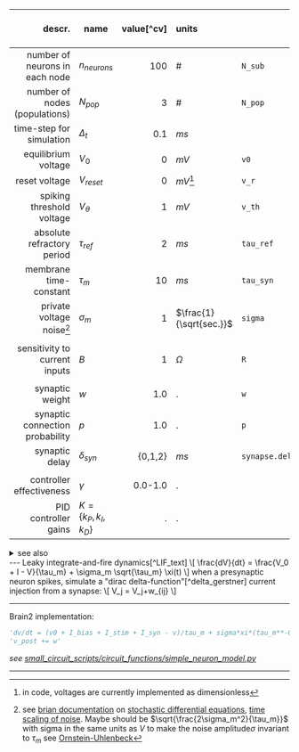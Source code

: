 
|                          descr. | name                | value[^cv] | units                   |                 | also in LG |
| -------------------------------:| ------------------- | ----------:|:----------------------- | --------------- | ---------- |
|  number of neurons in each node | $n_{neurons}$       |        100 | #                       | `N_sub`         |            |
|   number of nodes (populations) | $N_{pop}$           |          3 | #                       | `N_pop`         |            |
|        time-step for simulation | $\Delta_t$          |        0.1 | $ms$                    |                 |            |
|             equilibrium voltage | $V_{0}$             |          0 | $mV$                    | `v0`            |            |
|                   reset voltage | $V_{reset}$         |          0 | $mV$[^V_dim]            | `v_r`           | ❌         |
|       spiking threshold voltage | $V_{\theta}$        |          1 | $mV$                    | `v_th`          | ❌         |
|      absolute refractory period | $\tau_{ref}$        |          2 | $ms$                    | `tau_ref`       | ❌         |
|          membrane time-constant | $\tau_{m}$          |         10 | $ms$                    | `tau_syn`       |            |
|      private voltage noise[^xi] | $\sigma_m$          |          1 | $\frac{1}{\sqrt{sec.}}$ | `sigma`         |            |
|                                 |                     |            |                         |                 |            |
|   sensitivity to current inputs | $B$                 |          1 | $\Omega$                | `R`             |            |
|                                 |                     |            |                         |                 |            |
|                 synaptic weight | $w$                 |        1.0 | .                       | `w`             |            |
| synaptic connection probability | $p$                 |        1.0 | .                       | `p`             |            |
|                  synaptic delay | $\delta_{syn}$      |    {0,1,2} | $ms$                    | `synapse.delay` |            |
|                                 |                     |            |                         |                 |            |
|        controller effectiveness | $\gamma$            |    0.0-1.0 | .                       |                 |            |
|            PID controller gains | $K=\{k_P,k_I,k_D\}$ |          . | .                       |                 |            |


<!-- |             equilibrium voltage | $V_{0}$        |    ?? | $mV$                         | `v_r`     | ❌         |
     |                   reset voltage | $V_{reset}$    |   -65 | $mV$                         | `v_r`     | ❌         |
     |       spiking threshold voltage | $V_{\theta}$   |   -50 | $mV$                         | `v_th`    | ❌         | -->

<details><summary>see also</summary>

tau_syn: synaptic rise-time
</details>
---
Leaky integrate-and-fire dynamics[^LIF_text]
\[
\frac{dV}{dt} = \frac{V_0 + I - V}{\tau_m} + \sigma_m \sqrt{\tau_m} \xi(t)
\]
when a presynaptic neuron spikes, simulate a "dirac delta-function"[^delta_gerstner] current injection from a synapse:
\[
V_j = V_j+w_{ij}
\]




---


Brain2 implementation:
```python
'dv/dt = (v0 + I_bias + I_stim + I_syn - v)/tau_m + sigma*xi*(tau_m**-0.5) :1'
'v_post += w'
```

*see [small_circuit_scripts/circuit_functions/simple_neuron_model.py](https://github.com/awillats/clinc-gen/blob/main/small_circuit_scripts/circuit_functions/simple_neuron_model.py)*

----
<!-- https://neuronaldynamics.epfl.ch/online/Ch1.S3.html -->
[^delta_gerstner]: delta-function synapses: https://courses.edx.org/assets/courseware/v1/cd95b8cdb79e262146d843d5a4635050/c4x/EPFLx/BIO465.1x/asset/slides_lecture1.2.pdf, see also: http://dai.fmph.uniba.sk/courses/comp-neuro/reading/Sterratt_CH7_synapse.pdf
[^V_dim]: in code, voltages are currently implemented as dimensionless
[^LIF_text]: textbook description of LIF: https://neuronaldynamics.epfl.ch/online/Ch1.S3.html
[^xi]: see [brian documentation](https://brian2.readthedocs.io/en/stable/user/models.html#noise) on [stochastic differential equations](https://en.wikipedia.org/wiki/Stochastic_differential_equation), [time scaling of noise](https://brian2.readthedocs.io/en/stable/user/models.html#time-scaling-of-noise). Maybe should be $\sqrt{\frac{2\sigma_m^2}{\tau_m}}$ with sigma in the same units as $V$ to make the noise amplitude$\sigma$ invariant to $\tau_m$ see [Ornstein-Uhlenbeck](http://www.scholarpedia.org/article/Stochastic_dynamical_systems#Ornstein-Uhlenbeck_process)